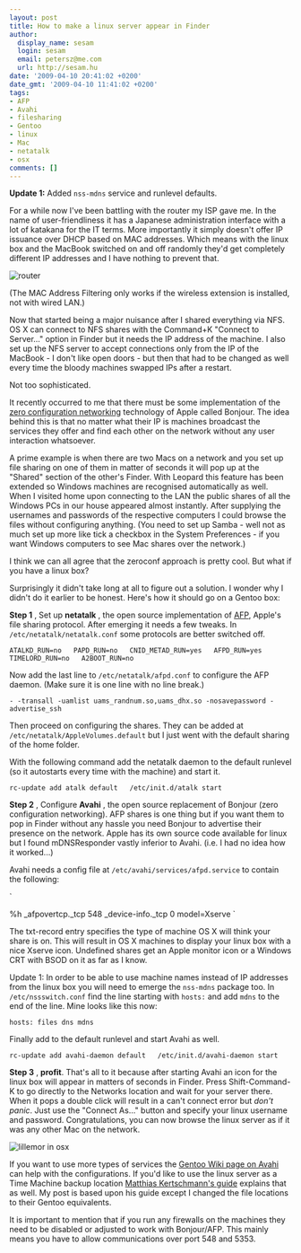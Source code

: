 ```yaml
---
layout: post
title: How to make a linux server appear in Finder
author:
  display_name: sesam
  login: sesam
  email: petersz@me.com
  url: http://sesam.hu
date: '2009-04-10 20:41:02 +0200'
date_gmt: '2009-04-10 11:41:02 +0200'
tags:
- AFP
- Avahi
- filesharing
- Gentoo
- linux
- Mac
- netatalk
- osx
comments: []
---
```


**Update 1:** Added `nss-mdns` service and runlevel defaults.

For a while now I've been battling with the router my ISP gave me. In the name of user-friendliness it has a Japanese administration interface with a lot of katakana for the IT terms. More importantly it simply doesn't offer IP issuance over DHCP based on MAC addresses. Which means with the linux box and the MacBook switched on and off randomly they'd get completely different IP addresses and I have nothing to prevent that.

![router](http://img.skitch.com/20090410-ju8j24exceer5c6ma3y397f5tt.png)

(The MAC Address Filtering only works if the wireless extension is installed, not with wired LAN.)

Now that started being a major nuisance after I shared everything via NFS. OS X can connect to NFS shares with the Command+K "Connect to Server..." option in Finder but it needs the IP address of the machine. I also set up the NFS server to accept connections only from the IP of the MacBook - I don't like open doors - but then that had to be changed as well every time the bloody machines swapped IPs after a restart.

Not too sophisticated.

It recently occurred to me that there must be some implementation of the [zero configuration networking](http://en.wikipedia.org/wiki/Zeroconf) technology of Apple called Bonjour. The idea behind this is that no matter what their IP is machines broadcast the services they offer and find each other on the network without any user interaction whatsoever.

A prime example is when there are two Macs on a network and you set up file sharing on one of them in matter of seconds it will pop up at the "Shared" section of the other's Finder. With Leopard this feature has been extended so Windows machines are recognised automatically as well. When I visited home upon connecting to the LAN the public shares of all the Windows PCs in our house appeared almost instantly. After supplying the usernames and passwords of the respective computers I could browse the files without configuring anything. (You need to set up Samba - well not as much set up more like tick a checkbox in the System Preferences - if you want Windows computers to see Mac shares over the network.)

I think we can all agree that the zeroconf approach is pretty cool. But what if you have a linux box?

Surprisingly it didn't take long at all to figure out a solution. I wonder why I didn't do it earlier to be honest. Here's how it should go on a Gentoo box:

**Step 1** , Set up **netatalk** , the open source implementation of [AFP](http://en.wikipedia.org/wiki/Apple_Filing_Protocol), Apple's file sharing protocol. After emerging it needs a few tweaks. In `/etc/netatalk/netatalk.conf` some protocols are better switched off.

`ATALKD_RUN=no  
PAPD_RUN=no  
CNID_METAD_RUN=yes  
AFPD_RUN=yes  
TIMELORD_RUN=no  
A2BOOT_RUN=no`

Now add the last line to `/etc/netatalk/afpd.conf` to configure the AFP daemon. (Make sure it is one line with no line break.)

`- -transall -uamlist uams_randnum.so,uams_dhx.so -nosavepassword -advertise_ssh`

Then proceed on configuring the shares. They can be added at `/etc/netatalk/AppleVolumes.default` but I just went with the default sharing of the home folder.

With the following command add the netatalk daemon to the default runlevel (so it autostarts every time with the machine) and start it.

`rc-update add atalk default  
/etc/init.d/atalk start`

**Step 2** , Configure **Avahi** , the open source replacement of Bonjour (zero configuration networking). AFP shares is one thing but if you want them to pop in Finder without any hassle you need Bonjour to advertise their presence on the network. Apple has its own source code available for linux but I found mDNSResponder vastly inferior to Avahi. (i.e. I had no idea how it worked...)

Avahi needs a config file at `/etc/avahi/services/afpd.service` to contain the following:

`<?xml version="1.0" standalone='no'?><!--*-nxml-*-->  
<!DOCTYPE service-group SYSTEM "avahi-service.dtd">  
<service-group>  
<name replace-wildcards="yes">%h</name>  
<service>  
<type>_afpovertcp._tcp</type>  
<port>548</port>  
</service>  
<service>  
<type>_device-info._tcp</type>  
<port>0</port>  
<txt-record>model=Xserve</txt-record>  
</service>  
</service-group>`

The txt-record entry specifies the type of machine OS X will think your share is on. This will result in OS X machines to display your linux box with a nice Xserve icon. Undefined shares get an Apple monitor icon or a Windows CRT with BSOD on it as far as I know.

Update 1: In order to be able to use machine names instead of IP addresses from the linux box you will need to emerge the `nss-mdns` package too. In `/etc/nssswitch.conf` find the line starting with `hosts:` and add `mdns` to the end of the line. Mine looks like this now:

`hosts: files dns mdns`

Finally add to the default runlevel and start Avahi as well.

`rc-update add avahi-daemon default  
/etc/init.d/avahi-daemon start`

**Step 3** , **profit**. That's all to it because after starting Avahi an icon for the linux box will appear in matters of seconds in Finder. Press Shift-Command-K to go directly to the Networks location and wait for your server there. When it pops a double click will result in a can't connect error but _don't panic_. Just use the "Connect As..." button and specify your linux username and password. Congratulations, you can now browse the linux server as if it was any other Mac on the network.

![lillemor in osx](http://img.skitch.com/20090410-bqkpw3c2gqwkmpb5rwhdm7ds63.png)

If you want to use more types of services the [Gentoo Wiki page on Avahi](http://en.gentoo-wiki.com/wiki/Avahi) can help with the configurations. If you'd like to use the linux server as a Time Machine backup location [Matthias Kertschmann's guide](http://www.kremalicious.com/2008/06/ubuntu-as-mac-file-server-and-time-machine-volume) explains that as well. My post is based upon his guide except I changed the file locations to their Gentoo equivalents.

It is important to mention that if you run any firewalls on the machines they need to be disabled or adjusted to work with Bonjour/AFP. This mainly means you have to allow communications over port 548 and 5353.
